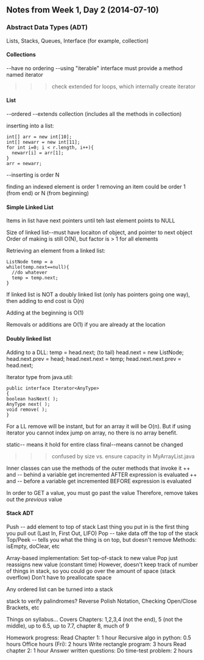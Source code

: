 ## Notes from Week 1, Day 2 (2014-07-10)

### Abstract Data Types (ADT)
Lists, Stacks, Queues, Interface (for example, collection)

#### Collections
--have no ordering
--using "iterable" interface must provide a method named iterator

>>>check extended for loops, which internally create iterator

#### List
--ordered
--extends collection (includes all the methods in collection)


inserting into a list:

    int[] arr = new int[10];
    int[] newarr = new int[11];
    for int i=0; i < r.length, i++){
      newarr[i] = arr[1];
    }
    arr = newarr;

--inserting is order N

finding an indexed element is order 1
removing an item could be order 1 (from end) or N (from beginning)

#### Simple Linked List
Items in list have next pointers until teh last element points to NULL

Size of linked list--must have locaiton of object, and pointer to next object
Order of making is still O(N), but factor is > 1 for all elements

Retrieving an element from a linked list:

    ListNode temp = a
    while(temp.next==null){
      //do whatever
      temp = temp.next;
    }

If linked list is NOT a doubly linked list (only has pointers going one way), then adding to end cost is O(n) 

Adding at the beginning is O(1)

Removals or additions are O(1) if you are already at the location

#### Doubly linked list

Adding to a DLL:
    temp = head.next; (to tail)
    head.next = new ListNode;
    head.next.prev = head;
    head.next.next = temp;
    head.next.next.prev = head.next;


Iterator type from java.util:

    public interface Iterator<AnyType>
    {
    boolean hasNext( );
    AnyType next( );
    void remove( );
    }

For a LL remove will be instant, but for an array it will be O(n). But if using iterator you cannot index jump on array, no there is no array benefit.

static-- means it hold for entire class
final--means cannot be changed


>>> confused by size vs. ensure capacity in MyArrayList.java

Inner classes can use the methods of the outer methods that invoke it
++ and -- behind a variable get incremented AFTER expression is evaluated
++ and -- before a variable get incremented BEFORE expression is evaluated

In order to GET a value, you must go past the value
Therefore, remove takes out the *previous* value

#### Stack ADT
Push -- add element to top of stack
Last thing you put in is the first thing you pull out (Last In, First Out, LIFO)
Pop -- take data off the top of the stack
Top/Peek -- tells you what the thing is on top, but doesn't remove
Methods: isEmpty, doClear, etc

Array-based implementation:
  Set top-of-stack to new value
  Pop just reassigns new value (constant time)
  However, doesn't keep track of number of things in stack, 
    so you could go over the amount of space (stack overflow)
  Don't have to preallocate space

Any ordered list can be turned into a stack

stack to verify palindromes?
Reverse Polish Notation, Checking Open/Close Brackets, etc

Things on syllabus...
Covers Chapters:
1,2,3,4 (not the end), 5 (not the middle), up to 6.5, up to 7.7, chapter 8, much of 9

Homework progress:
  Read Chapter 1: 1 hour
  Recursive algo in python: 0.5 hours
  Office hours (Fri): 2 hours
  Write rectangle program: 3 hours
  Read chapter 2: 1 hour
  Answer written questions:
  Do time-test problem: 2 hours